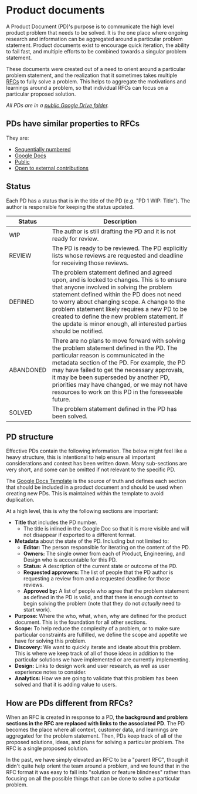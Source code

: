 # Product documents

A Product Document (PD)'s purpose is to communicate the high level product problem that needs to be solved. It is the one place where ongoing research and information can be aggregated around a particular problem statement. Product documents exist to encourage quick iteration, the ability to fail fast, and multiple efforts to be combined towards a singular problem statement.

These documents were created out of a need to orient around a particular problem statement, and the realization that it sometimes takes multiple [RFCs](../communication/rfcs.md) to fully solve a problem. This helps to aggregate the motivations and learnings around a problem, so that individual RFCs can focus on a particular proposed solution.

_All PDs are in a [public Google Drive folder](https://drive.google.com/drive/folders/1UbuN9izpTj7ppJiduKI5tid8GEFuAiEx)._

## PDs have similar properties to RFCs

They are:

- [Sequentially numbered](../communication/rfcs.md#rfcs-are-sequentially-numbered)
- [Google Docs](../communication/rfcs.md#rfcs-are-google-docs)
- [Public](../communication/rfcs.md#rfcs-are-public)
- [Open to external contributions](../communication/rfcs.md#external-contributors)

## Status

Each PD has a status that is in the title of the PD (e.g. "PD 1 WIP: Title"). The author is responsible for keeping the status updated.

| Status | Description |
|-------|-------------|
| WIP | The author is still drafting the PD and it is not ready for review. |
| REVIEW | The PD is ready to be reviewed. The PD explicitly lists whose reviews are requested and deadline for receiving those reviews. |
| DEFINED | The problem statement defined and agreed upon, and is locked to changes. This is to ensure that anyone involved in solving the problem statement defined within the PD does not need to worry about changing scope. A change to the problem statement likely requires a new PD to be created to define the new problem statement. If the update is minor enough, all interested parties should be notified. |
| ABANDONED | There are no plans to move forward with solving the problem statement defined in the PD. The particular reason is communicated in the metadata section of the PD. For example, the PD may have failed to get the necessary approvals, it may be been superseded by another PD, priorities may have changed, or we may not have resources to work on this PD in the foreseeable future. |
| SOLVED | The problem statement defined in the PD has been solved. |

## PD structure

Effective PDs contain the following information. The below might feel like a heavy structure, this is intentional to help ensure all important considerations and context has been written down. Many sub-sections are very short, and some can be omitted if not relevant to the specific PD.

The [Google Docs Template](https://docs.google.com/document/d/1MBZxnRlDG69Fyvzpai5rBqxizvX5zVeZiUe6z7VZrjk/edit?usp=sharing) is the source of truth and defines each section that should be included in a product document and should be used when creating new PDs. This is maintained within the template to avoid duplication.

At a high level, this is why the following sections are important:

- **Title** that includes the PD number.
  - The title is inlined in the Google Doc so that it is more visible and will not disappear if exported to a different format.
- **Metadata** about the state of the PD. Including but not limited to:
  - **Editor:** The person responsible for iterating on the content of the PD.
  - **Owners:** The single owner from each of Product, Engineering, and Design who is accountable for this PD.
  - **Status:** A description of the current state or outcome of the PD.
  - **Requested approvers:** The list of people that the PD author is requesting a review from and a requested deadline for those reviews.
  - **Approved by:** A list of people who agree that the problem statement as defined in the PD is valid, and that there is enough context to begin solving the problem (note that they do not _actually_ need to start work).
- **Purpose:** Where the who, what, when, why are defined for the product document. This is the foundation for all other sections.
- **Scope:** To help reduce the complexity of a problem, or to make sure particular constraints are fulfilled, we define the scope and appetite we have for solving this problem.
- **Discovery:** We want to quickly iterate and ideate about this problem. This is where we keep track of all of those ideas in addition to the particular solutions we have implemented or are currently implementing.
- **Design:** Links to design work and user research, as well as user experience notes to consider.
- **Analytics:** How we are going to validate that this problem has been solved and that it is adding value to users.

## How are PDs different from RFCs?

When an RFC is created in response to a PD, **the background and problem sections in the RFC are replaced with links to the associated PD**. The PD becomes the place where all context, customer data, and learnings are aggregated for the problem statement. Then, PDs keep track of all of the proposed solutions, ideas, and plans for solving a particular problem. The RFC is a single proposed solution.

In the past, we have simply elevated an RFC to be a "parent RFC", though it didn't quite help orient the team around a problem, and we found that in the RFC format it was easy to fall into "solution or feature blindness" rather than focusing on all the possible things that can be done to solve a particular problem.
